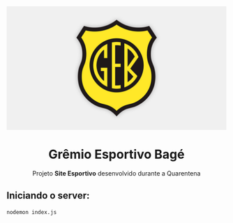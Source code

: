 <img src="./static/gremioesportivobagecapa.png" align="center"></img>
<h1 align="center">Grêmio Esportivo Bagé</h1>
<p align="center">Projeto <strong>Site Esportivo</strong> desenvolvido durante a Quarentena</p>


## Iniciando o server:

```
nodemon index.js
```